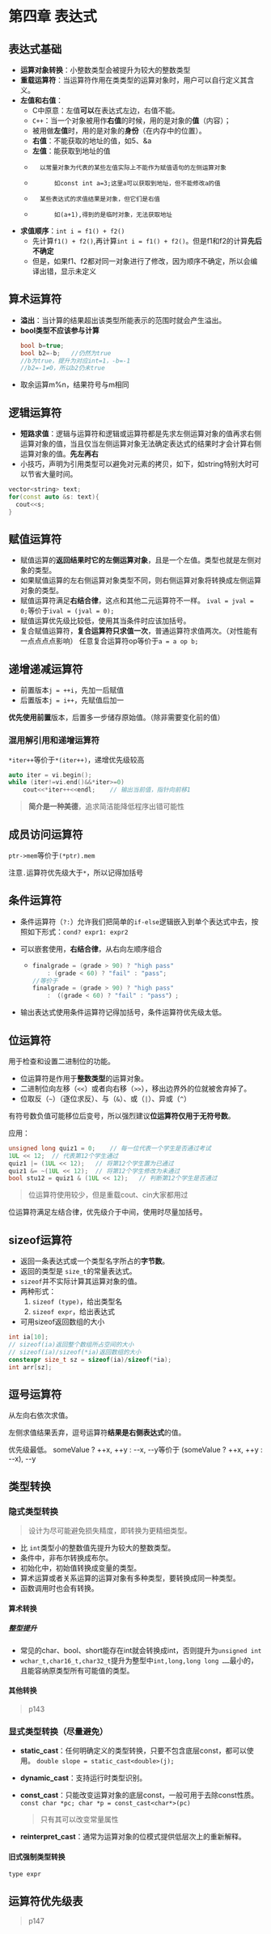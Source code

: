 # 第四章 表达式

## 表达式基础

- **运算对象转换**：小整数类型会被提升为较大的整数类型
- **重载运算符**：当运算符作用在类类型的运算对象时，用户可以自行定义其含义。
- **左值和右值**：
    - C中原意：左值**可以**在表达式左边，右值不能。
    - `C++`：当一个对象被用作**右值**的时候，用的是对象的**值**（内容）；
    - 被用做**左值**时，用的是对象的**身份**（在内存中的位置）。
    - **右值**：不能获取的地址的值，如5、&a
    - **左值**：能获取到地址的值
    - 		以常量对象为代表的某些左值实际上不能作为赋值语句的左侧运算对象
    - 			如const int a=3;这里a可以获取到地址，但不能修改a的值
    - 		某些表达式的求值结果是对象，但它们是右值
    - 			如(a+1),得到的是临时对象，无法获取地址
- **求值顺序**：`int i = f1() + f2()`
  - 先计算`f1() + f2()`,再计算`int i = f1() + f2()`。但是f1和f2的计算**先后不确定**
  - 但是，如果f1、f2都对同一对象进行了修改，因为顺序不确定，所以会编译出错，显示未定义

## 算术运算符

- **溢出**：当计算的结果超出该类型所能表示的范围时就会产生溢出。
- **bool类型不应该参与计算**
  ```cpp
  bool b=true;
  bool b2=-b;   //仍然为true
  //b为true，提升为对应int=1，-b=-1
  //b2=-1≠0，所以b2仍未true
  ```
- 取余运算m%n，结果符号与m相同

## 逻辑运算符

- **短路求值**：逻辑与运算符和逻辑或运算符都是先求左侧运算对象的值再求右侧运算对象的值，当且仅当左侧运算对象无法确定表达式的结果时才会计算右侧运算对象的值。**先左再右**
- 小技巧，声明为引用类型可以避免对元素的拷贝，如下，如string特别大时可以节省大量时间。
```cpp
vector<string> text;
for(const auto &s: text){
  cout<<s;
}
```

## 赋值运算符

- 赋值运算的**返回结果时它的左侧运算对象**，且是一个左值。类型也就是左侧对象的类型。
- 如果赋值运算的左右侧运算对象类型不同，则右侧运算对象将转换成左侧运算对象的类型。
- 赋值运算符满足**右结合律**，这点和其他二元运算符不一样。 `ival = jval = 0;`等价于`ival = (jval = 0);`
- 赋值运算优先级比较低，使用其当条件时应该加括号。
- 复合赋值运算符，**复合运算符只求值一次**，普通运算符求值两次。（对性能有一点点点点影响）
  任意复合运算符op等价于`a = a op b;`

## 递增递减运算符

* 前置版本`j = ++i`，先加一后赋值
* 后置版本`j = i++`，先赋值后加一

**优先使用前置**版本，后置多一步储存原始值。（除非需要变化前的值）

### 混用解引用和递增运算符

`*iter++`等价于`*(iter++)`，递增优先级较高

```c++
auto iter = vi.begin();
while (iter!=vi.end()&&*iter>=0)
	cout<<*iter++<<endl;	// 输出当前值，指针向前移1
```

> **简介是一种美德**，追求简洁能降低程序出错可能性

## 成员访问运算符

`ptr->mem`等价于`(*ptr).mem`

注意`.`运算符优先级大于`*`，所以记得加括号

## 条件运算符

- 条件运算符（`?:`）允许我们把简单的`if-else`逻辑嵌入到单个表达式中去，按照如下形式：`cond? expr1: expr2`

- 可以嵌套使用，**右结合律**，从右向左顺序组合

  - ```c++
    finalgrade = (grade > 90) ? "high pass"
        : (grade < 60) ? "fail" : "pass";
    //等价于
    finalgrade = (grade > 90) ? "high pass"
        : （(grade < 60) ? "fail" : "pass"）;
    ```

- 输出表达式使用条件运算符记得加括号，条件运算符优先级太低。

## 位运算符

用于检查和设置二进制位的功能。

- 位运算符是作用于**整数类型**的运算对象。
- 二进制位向左移（`<<`）或者向右移（`>>`），移出边界外的位就被舍弃掉了。
- 位取反（`~`）（逐位求反）、与（`&`）、或（`|`）、异或（`^`）

有符号数负值可能移位后变号，所以强烈建议**位运算符仅用于无符号数**。

应用：

```c++
unsigned long quiz1 = 0;    // 每一位代表一个学生是否通过考试
1UL << 12;  // 代表第12个学生通过
quiz1 |= (1UL << 12);   // 将第12个学生置为已通过
quiz1 &= ~(1UL << 12);  // 将第12个学生修改为未通过
bool stu12 = quiz1 & (1UL << 12);   // 判断第12个学生是否通过
```

> 位运算符使用较少，但是重载cout、cin大家都用过

位运算符满足左结合律，优先级介于中间，使用时尽量加括号。

## sizeof运算符

- 返回一条表达式或一个类型名字所占的**字节数**。
- 返回的类型是 `size_t`的常量表达式。
- `sizeof`并不实际计算其运算对象的值。
- 两种形式：
  1. `sizeof (type)`，给出类型名
  2. `sizeof expr`，给出表达式
- 可用sizeof返回数组的大小

```c++
int ia[10];
// sizeof(ia)返回整个数组所占空间的大小
// sizeof(ia)/sizeof(*ia)返回数组的大小
constexpr size_t sz = sizeof(ia)/sizeof(*ia);
int arr[sz];
```

## 逗号运算符

从左向右依次求值。

左侧求值结果丢弃，逗号运算符**结果是右侧表达式**的值。

优先级最低。
	someValue ? ++x, ++y : --x, --y等价于
 	(someValue ? ++x, ++y : --x), --y

## 类型转换

### 隐式类型转换

> 设计为尽可能避免损失精度，即转换为更精细类型。

- 比 `int`类型小的整数值先提升为较大的整数类型。
- 条件中，非布尔转换成布尔。
- 初始化中，初始值转换成变量的类型。
- 算术运算或者关系运算的运算对象有多种类型，要转换成同一种类型。
- 函数调用时也会有转换。

#### 算术转换

##### 整型提升

* 常见的char、bool、short能存在int就会转换成int，否则提升为`unsigned int`
* `wchar_t,char16_t,char32_t`提升为整型中`int,long,long long ……`最小的，且能容纳原类型所有可能值的类型。

#### 其他转换

> p143

### 显式类型转换（尽量避免）

- **static_cast**：任何明确定义的类型转换，只要不包含底层const，都可以使用。 `double slope = static_cast<double>(j);`

- **dynamic_cast**：支持运行时类型识别。

- **const_cast**：只能改变运算对象的底层const，一般可用于去除const性质。 `const char *pc; char *p = const_cast<char*>(pc)`

  > 只有其可以改变常量属性

- **reinterpret_cast**：通常为运算对象的位模式提供低层次上的重新解释。

#### 旧式强制类型转换

`type expr`

## 运算符优先级表

> p147

